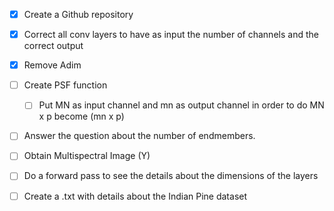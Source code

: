 - [x] Create a Github repository 
- [x] Correct all conv layers to have as input the number of channels and the correct output
- [x] Remove Adim  
- [ ] Create PSF function 
  - [ ] Put MN as input channel and mn as output channel in order to do MN x p become (mn x p)
- [ ] Answer the question about the number of endmembers. 
- [ ] Obtain Multispectral Image (Y)
- [ ] Do a forward pass to see the details about the dimensions of the layers
- [ ] Create a .txt with details about the Indian Pine dataset 


